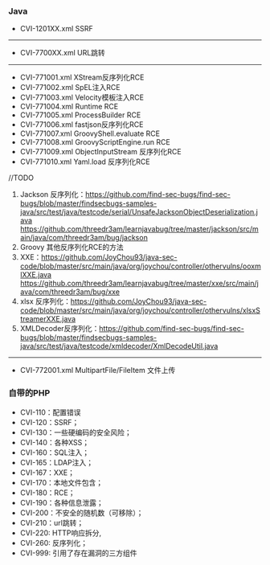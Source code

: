 ### Java
- CVI-1201XX.xml    SSRF
----
- CVI-7700XX.xml    URL跳转
----
- CVI-771001.xml    XStream反序列化RCE
- CVI-771002.xml    SpEL注入RCE
- CVI-771003.xml    Velocity模板注入RCE
- CVI-771004.xml    Runtime RCE
- CVI-771005.xml    ProcessBuilder RCE
- CVI-771006.xml    fastjson反序列化RCE
- CVI-771007.xml    GroovyShell.evaluate RCE
- CVI-771008.xml    GroovyScriptEngine.run RCE
- CVI-771009.xml    ObjectInputStream 反序列化RCE
- CVI-771010.xml    Yaml.load 反序列化RCE

//TODO 
1. Jackson 反序列化：https://github.com/find-sec-bugs/find-sec-bugs/blob/master/findsecbugs-samples-java/src/test/java/testcode/serial/UnsafeJacksonObjectDeserialization.java
https://github.com/threedr3am/learnjavabug/tree/master/jackson/src/main/java/com/threedr3am/bug/jackson
2. Groovy 其他反序列化RCE的方法
3. XXE：https://github.com/JoyChou93/java-sec-code/blob/master/src/main/java/org/joychou/controller/othervulns/ooxmlXXE.java
https://github.com/threedr3am/learnjavabug/tree/master/xxe/src/main/java/com/threedr3am/bug/xxe
4. xlsx 反序列化：https://github.com/JoyChou93/java-sec-code/blob/master/src/main/java/org/joychou/controller/othervulns/xlsxStreamerXXE.java
5. XMLDecoder反序列化：https://github.com/find-sec-bugs/find-sec-bugs/blob/master/findsecbugs-samples-java/src/test/java/testcode/xmldecoder/XmlDecodeUtil.java


----
- CVI-772001.xml    MultipartFile/FileItem 文件上传


### 自带的PHP
- CVI-110：配置错误
- CVI-120：SSRF；
- CVI-130：一些硬编码的安全风险；
- CVI-140：各种XSS；
- CVI-160：SQL注入；
- CVI-165：LDAP注入；
- CVI-167：XXE；
- CVI-170：本地文件包含；
- CVI-180：RCE；
- CVI-190：各种信息泄露；
- CVI-200：不安全的随机数（可移除）；
- CVI-210：url跳转；
- CVI-220: HTTP响应拆分,
- CVI-260: 反序列化；
- CVI-999: 引用了存在漏洞的三方组件
